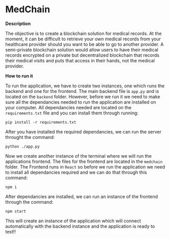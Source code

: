 
# MedChain

**Description**

The objective is to create a blockchain solution for medical records. At the moment, it can be difficult to retrieve your own medical records from your healthcare provider
should you want to be able to go to another provider. A semi-private blockchain solution would
allow users to have their medical records encrypted on a private but decentralized blockchain
that records their medical visits and puts that access in their hands, not the medical provider.


**How to run it**

To run the application, we have to create two instances, one which runs the backend and one for the frontend.
The main backend file is ``app.py`` and is located on the ``backend`` folder. However, before we run it we need to make sure all the dependancies needed to run the application are installed on your computer. All dependancies needed are located on the ``requirements.txt`` file and you can install them through running:

``pip install -r requirements.txt``

After you have installed the required dependancies, we can run the server throught the command:

``python ./app.py`` 


Now we create another instance of the terminal where we will run the applications frontend. The files for the frontend are located in the ``medchain`` folder. The Frontend runs in ``React`` so before we run the application we need to install all dependancies required and we can do that through this command:

``npm i`` 

After dependancies are installed, we can run an instance of the frontend through the command:

``npm start`` 

This will create an instance of the application which will connect automatically with the backend instance and the application is ready to test!!

